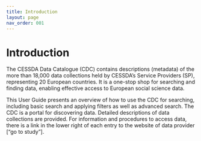 ```yaml
---
title: Introduction
layout: page
nav_order: 001
---
```


# Introduction

The CESSDA Data Catalogue (CDC) contains descriptions (metadata) of the more than 18,000 data collections
held by CESSDA’s Service Providers (SP), representing 20 European countries.
It is a one-stop shop for searching and finding data, enabling effective access to European social science data.

This User Guide presents an overview of how to use the CDC for searching, including basic search and applying filters as well as advanced search.
The CDC is a portal for discovering data.
Detailed descriptions of data collections are provided.
For information and procedures to access data, there is a link in the lower right of each entry to the website of data provider [“go to study”].
